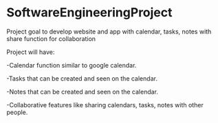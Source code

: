 # SoftwareEngineeringProject

Project goal to develop website and app with calendar, tasks, notes with share function for collaboration

Project will have:

-Calendar function similar to google calendar.

-Tasks that can be created and seen on the calendar.

-Notes that can be created and seen on the calendar.

-Collaborative features like sharing calendars, tasks, notes with other people.

